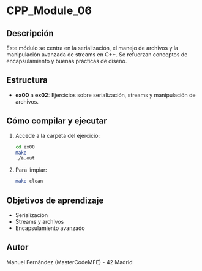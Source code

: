# CPP_Module_06

## Descripción
Este módulo se centra en la serialización, el manejo de archivos y la manipulación avanzada de streams en C++. Se refuerzan conceptos de encapsulamiento y buenas prácticas de diseño.

## Estructura
- **ex00** a **ex02:** Ejercicios sobre serialización, streams y manipulación de archivos.

## Cómo compilar y ejecutar
1. Accede a la carpeta del ejercicio:
   ```sh
   cd ex00
   make
   ./a.out
   ```
2. Para limpiar:
   ```sh
   make clean
   ```

## Objetivos de aprendizaje
- Serialización
- Streams y archivos
- Encapsulamiento avanzado

## Autor
Manuel Fernández (MasterCodeMFE) - 42 Madrid
